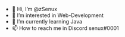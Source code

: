 - 👋 Hi, I’m @zSenux
- 👀 I’m interested in Web-Development
- 🌱 I’m currently learning Java
- 📫 How to reach me in Discord senux#0001

